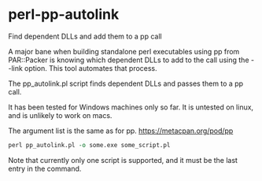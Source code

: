 # perl-pp-autolink
Find dependent DLLs and add them to a pp call


A major bane when building standalone perl executables using pp from PAR::Packer is knowing which dependent DLLs to add to the call using the --link option.  This tool automates that process.

The pp_autolink.pl script finds dependent DLLs and passes them to a pp call.

It has been tested for Windows machines only so far.  It is untested on linux, and is unlikely to work on macs.  

The argument list is the same as for pp.  https://metacpan.org/pod/pp

```perl
perl pp_autolink.pl -o some.exe some_script.pl
```

Note that currently only one script is supported, and it must be the last entry in the command.  
